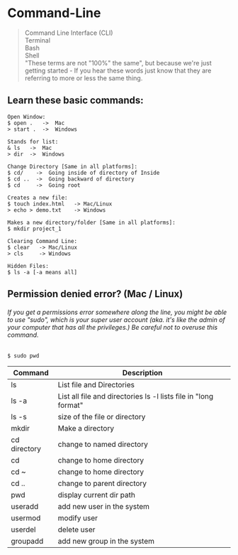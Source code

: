 # Command-Line

> Command Line Interface (CLI)\
> Terminal\
> Bash\
> Shell\
> "These terms are not "100%" the same", but because we're just getting started - If you hear these words just know that they are referring to more or less the same thing.

## Learn these basic commands:
```
Open Window: 
$ open .   ->  Mac 
> start .  ->  Windows

Stands for list:
& ls   ->  Mac
> dir  ->  Windows

Change Directory [Same in all platforms]:
$ cd/    ->  Going inside of directory of Inside 
$ cd ..  ->  Going backward of directory 
$ cd     ->  Going root 

Creates a new file:
$ touch index.html   -> Mac/Linux
> echo > demo.txt    -> Windows

Makes a new directory/folder [Same in all platforms]:
$ mkdir project_1

Clearing Command Line:
$ clear   -> Mac/Linux
> cls     -> Windows

Hidden Files:
$ ls -a [-a means all]

```

## Permission denied error? (Mac / Linux)
###### If you get a permissions error somewhere along the line, you might be able to use "sudo", which is your super user account (aka. it's like the admin of your computer that has all the privileges.) Be careful not to overuse this command.
```
$ sudo pwd
```

| Command | Description |
| --- | --- |
| ls | List file and Directories |
| ls -a | List all file and directories ls -l lists file in "long format" |
| ls -s | size of the file or directory |
| mkdir | Make a directory |
| cd directory | change to named directory |
| cd | change to home directory |
| cd ~ | change to home directory |
| cd .. | change to parent directory |
| pwd | display current dir path |
| useradd | add new user in the system | 
| usermod | modify user |
| userdel | delete user |
| groupadd | add new group in the system |
